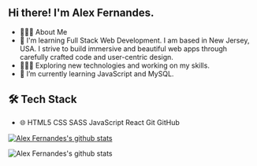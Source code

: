 ## Hi there! I'm Alex Fernandes.
- 👨🏻‍💻  About Me
- 👨   I'm learning Full Stack Web Development. I am based in New Jersey, USA. I strive to build immersive and beautiful web apps through carefully crafted code and user-centric design.
- 👨🏻‍💻   Exploring new technologies and working on my skills.
- 🌱   I’m currently learning JavaScript and MySQL.

## 🛠  Tech Stack
- 🌐   HTML5  CSS SASS JavaScript React Git GitHub




[![Alex Fernandes's github stats](https://github-readme-stats.vercel.app/api?username=aafernands)](https://github.com/aafernands/github-readme-stats)

![Alex Fernandes's github stats](https://github-readme-stats.vercel.app/api?username=aafernands&show_icons=true)



<!--
**aafernands/aafernands** is a ✨ _special_ ✨ repository because its `README.md` (this file) appears on your GitHub profile.

Here are some ideas to get you started:

- 🔭 I’m currently working on ...
- 🌱 I’m currently learning ...
- 👯 I’m looking to collaborate on ...
- 🤔 I’m looking for help with ...
- 💬 Ask me about ...
- 📫 How to reach me: ...
- 😄 Pronouns: ...
- ⚡ Fun fact: ...
-->
